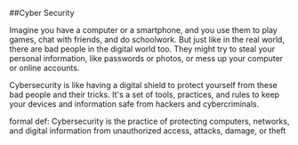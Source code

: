 ##Cyber Security

Imagine you have a computer or a smartphone, and you use them to play games, chat with friends, and do schoolwork. But just like in the real world, there are bad people in the digital world too. They might try to steal your personal information, like passwords or photos, or mess up your computer or online accounts.

Cybersecurity is like having a digital shield to protect yourself from these bad people and their tricks. It's a set of tools, practices, and rules to keep your devices and information safe from hackers and cybercriminals.

formal def: Cybersecurity is the practice of protecting computers, networks, and digital information from unauthorized access, attacks, damage, or theft
